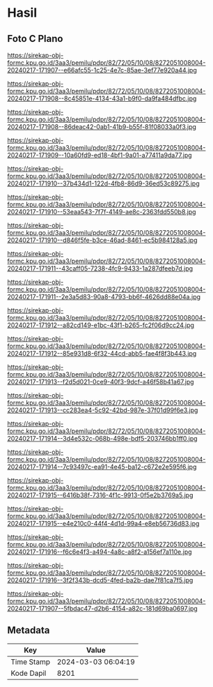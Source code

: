 # Hasil

## Foto C Plano

https://sirekap-obj-formc.kpu.go.id/3aa3/pemilu/pdpr/82/72/05/10/08/8272051008004-20240217-171907--e66afc55-1c25-4e7c-85ae-3ef77e920a44.jpg

https://sirekap-obj-formc.kpu.go.id/3aa3/pemilu/pdpr/82/72/05/10/08/8272051008004-20240217-171908--8c45851e-4134-43a1-b9f0-da9fa484dfbc.jpg

https://sirekap-obj-formc.kpu.go.id/3aa3/pemilu/pdpr/82/72/05/10/08/8272051008004-20240217-171908--86deac42-0ab1-41b9-b55f-81f08033a0f3.jpg

https://sirekap-obj-formc.kpu.go.id/3aa3/pemilu/pdpr/82/72/05/10/08/8272051008004-20240217-171909--10a60fd9-ed18-4bf1-9a01-a77411a9da77.jpg

https://sirekap-obj-formc.kpu.go.id/3aa3/pemilu/pdpr/82/72/05/10/08/8272051008004-20240217-171910--37b434d1-122d-4fb8-86d9-36ed53c89275.jpg

https://sirekap-obj-formc.kpu.go.id/3aa3/pemilu/pdpr/82/72/05/10/08/8272051008004-20240217-171910--53eaa543-7f7f-4149-ae8c-2363fdd550b8.jpg

https://sirekap-obj-formc.kpu.go.id/3aa3/pemilu/pdpr/82/72/05/10/08/8272051008004-20240217-171910--d846f5fe-b3ce-46ad-8461-ec5b984128a5.jpg

https://sirekap-obj-formc.kpu.go.id/3aa3/pemilu/pdpr/82/72/05/10/08/8272051008004-20240217-171911--43caff05-7238-4fc9-9433-1a287dfeeb7d.jpg

https://sirekap-obj-formc.kpu.go.id/3aa3/pemilu/pdpr/82/72/05/10/08/8272051008004-20240217-171911--2e3a5d83-90a8-4793-bb6f-4626dd88e04a.jpg

https://sirekap-obj-formc.kpu.go.id/3aa3/pemilu/pdpr/82/72/05/10/08/8272051008004-20240217-171912--a82cd149-e1bc-43f1-b265-fc2f06d9cc24.jpg

https://sirekap-obj-formc.kpu.go.id/3aa3/pemilu/pdpr/82/72/05/10/08/8272051008004-20240217-171912--85e931d8-6f32-44cd-abb5-fae4f8f3b443.jpg

https://sirekap-obj-formc.kpu.go.id/3aa3/pemilu/pdpr/82/72/05/10/08/8272051008004-20240217-171913--f2d5d021-0ce9-40f3-9dcf-a46f58b41a67.jpg

https://sirekap-obj-formc.kpu.go.id/3aa3/pemilu/pdpr/82/72/05/10/08/8272051008004-20240217-171913--cc283ea4-5c92-42bd-987e-37f01d99f6e3.jpg

https://sirekap-obj-formc.kpu.go.id/3aa3/pemilu/pdpr/82/72/05/10/08/8272051008004-20240217-171914--3d4e532c-068b-498e-bdf5-203746bb1ff0.jpg

https://sirekap-obj-formc.kpu.go.id/3aa3/pemilu/pdpr/82/72/05/10/08/8272051008004-20240217-171914--7c93497c-ea91-4e45-ba12-c672e2e595f6.jpg

https://sirekap-obj-formc.kpu.go.id/3aa3/pemilu/pdpr/82/72/05/10/08/8272051008004-20240217-171915--6416b38f-7316-4f1c-9913-0f5e2b3769a5.jpg

https://sirekap-obj-formc.kpu.go.id/3aa3/pemilu/pdpr/82/72/05/10/08/8272051008004-20240217-171915--e4e210c0-44f4-4d1d-99a4-e8eb56736d83.jpg

https://sirekap-obj-formc.kpu.go.id/3aa3/pemilu/pdpr/82/72/05/10/08/8272051008004-20240217-171916--f6c6e4f3-a494-4a8c-a8f2-a156ef7a110e.jpg

https://sirekap-obj-formc.kpu.go.id/3aa3/pemilu/pdpr/82/72/05/10/08/8272051008004-20240217-171916--3f2f343b-dcd5-4fed-ba2b-dae7f81ca7f5.jpg

https://sirekap-obj-formc.kpu.go.id/3aa3/pemilu/pdpr/82/72/05/10/08/8272051008004-20240217-171907--5fbdac47-d2b6-4154-a82c-181d69ba0697.jpg


## Metadata

| Key        | Value               |
| ---------- | ------------------- |
| Time Stamp | 2024-03-03 06:04:19 |
| Kode Dapil | 8201                |



